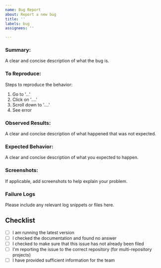 ```yaml
---
name: Bug Report
about: Report a new bug
title: ''
labels: bug
assignees: ''

---
```


### Summary:
A clear and concise description of what the bug is.

### To Reproduce:
Steps to reproduce the behavior:
1. Go to '...'
2. Click on '....'
3. Scroll down to '....'
4. See error

### Observed Results:
A clear and concise description of what happened that was not expected.

### Expected Behavior:
A clear and concise description of what you expected to happen.

### Screenshots:
If applicable, add screenshots to help explain your problem.

### Failure Logs
Please include any relevant log snippets or files here.

## Checklist
- [ ] I am running the latest version
- [ ] I checked the documentation and found no answer
- [ ] I checked to make sure that this issue has not already been filed
- [ ] I'm reporting the issue to the correct repository (for multi-repository projects)
- [ ] I have provided sufficient information for the team
